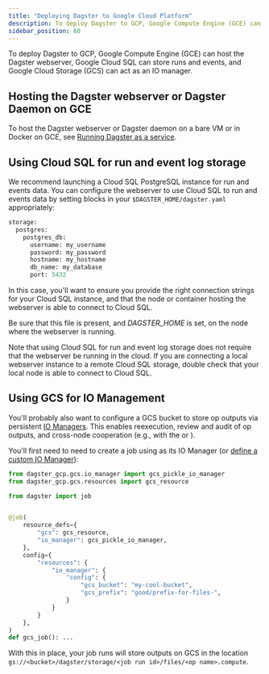 ```yaml
---
title: "Deploying Dagster to Google Cloud Platform"
description: To deploy Dagster to GCP, Google Compute Engine (GCE) can host the Dagster webserver, Google Cloud SQL can store runs and events, and Google Cloud Storage (GCS) can act as an IO manager.
sidebar_position: 60
---
```


To deploy Dagster to GCP, Google Compute Engine (GCE) can host the Dagster webserver, Google Cloud SQL can store runs and events, and Google Cloud Storage (GCS) can act as an IO manager.

## Hosting the Dagster webserver or Dagster Daemon on GCE

To host the Dagster webserver or Dagster daemon on a bare VM or in Docker on GCE, see [Running Dagster as a service](/guides/deploy/deployment-options/deploying-dagster-as-a-service).

## Using Cloud SQL for run and event log storage

We recommend launching a Cloud SQL PostgreSQL instance for run and events data. You can configure the webserver to use Cloud SQL to run and events data by setting blocks in your `$DAGSTER_HOME/dagster.yaml` appropriately:

```python file=/deploying/dagster-pg.yaml
storage:
  postgres:
    postgres_db:
      username: my_username
      password: my_password
      hostname: my_hostname
      db_name: my_database
      port: 5432
```

In this case, you'll want to ensure you provide the right connection strings for your Cloud SQL instance, and that the node or container hosting the webserver is able to connect to Cloud SQL.

Be sure that this file is present, and _DAGSTER_HOME_ is set, on the node where the webserver is running.

Note that using Cloud SQL for run and event log storage does not require that the webserver be running in the cloud. If you are connecting a local webserver instance to a remote Cloud SQL storage, double check that your local node is able to connect to Cloud SQL.

## Using GCS for IO Management

You'll probably also want to configure a GCS bucket to store op outputs via persistent [IO Managers](/guides/build/io-managers/). This enables reexecution, review and audit of op outputs, and cross-node cooperation (e.g., with the <PyObject section="execution" module="dagster" object="multiprocess_executor" /> or <PyObject section="libraries" module="dagster_celery" object="celery_executor" />).

You'll first need to need to create a job using <PyObject section="libraries" module="dagster_gcp" object="gcs.gcs_pickle_io_manager"/> as its IO Manager (or [define a custom IO Manager](/guides/build/io-managers/defining-a-custom-io-manager)):

```python file=/deploying/gcp/gcp_job.py
from dagster_gcp.gcs.io_manager import gcs_pickle_io_manager
from dagster_gcp.gcs.resources import gcs_resource

from dagster import job


@job(
    resource_defs={
        "gcs": gcs_resource,
        "io_manager": gcs_pickle_io_manager,
    },
    config={
        "resources": {
            "io_manager": {
                "config": {
                    "gcs_bucket": "my-cool-bucket",
                    "gcs_prefix": "good/prefix-for-files-",
                }
            }
        }
    },
)
def gcs_job(): ...
```

With this in place, your job runs will store outputs on GCS in the location `gs://<bucket>/dagster/storage/<job run id>/files/<op name>.compute`.

